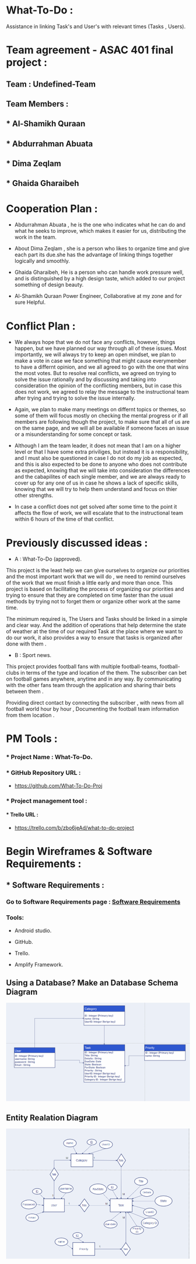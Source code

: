 # What-To-Do :

Assistance in linking Task's and User's with relevant times  (Tasks , Users).

# Team agreement - ASAC 401 final project :

## Team : Undefined-Team 

## Team Members :

## * Al-Shamikh Quraan
## * Abdurrahman Abuata
## * Dima Zeqlam 
## * Ghaida Gharaibeh


# Cooperation Plan :

* Abdurrahman Abuata , he is the one who indicates what he can do and what he seeks to improve, which makes it easier for us, distributing the work in the team.

* About Dima Zeqlam , she is a person who likes to organize time and give each part its due.she has the advantage of linking things together logically and smoothly.

* Ghaida Gharaibeh, He is a person who can handle work pressure well, and is distinguished by a high design taste, which added to our project something of design beauty.

* Al-Shamikh Quraan Power Engineer, Collaborative at my zone and for sure Helpful.


# Conflict Plan :
- We always hope that we do not face any conflicts, however, things happen, but we have planned our way through all of these issues. Most importantly, we will always try to keep an open mindset, we plan to make a vote in case we face something that might cause everymember to have a differnt opinion, and we all agreed to go with the one that wins the most votes. But to resolve real conflicts, we agreed on trying to solve the issue rationally and by discussing and taking into consideration the opinion of the conflicting members, but in case this does not work, we agreed to relay the message to the instructional team after trying and trying to solve the issue internally.

- Again, we plan to make many meetings on differnt topics or themes, so some of them will focus mostly on checking the mental progress or if all members are following though the project, to make sure that all of us are on the same page, and we will all be available if someone faces an issue or a misunderstanding for some concept or task.

- Although I am the team leader, it does not mean that I am on a higher level or that I have some extra priviliges, but instead it is a responsibility, and I must also be questioned in case I do not do my job as expected, and this is also expected to be done to anyone who does not contribute as expected, knowing that we will take into consideration the differences and the cabapilites of each single member, and we are always ready to cover up for any one of us in case he shows a lack of specific skills, knowing that we will try to help them understand and focus on thier other strengths.

- In case a conflict does not get solved after some time to the point it affects the flow of work, we will escalate that to the instructional team within 6 hours of the time of that conflict.


# Previously discussed ideas :
* A :
What-To-Do (approved).

This project is the least help we can give ourselves to organize our priorities and the most important work that we will do , we need to remind ourselves of the work that we must finish a little early and more than once. This project is based on facilitating the process of organizing our priorities and trying to ensure that they are completed on time faster than the usual methods by trying not to forget them or organize other work at the same time.

The minimum required is, The Users and Tasks should be linked in a simple and clear way. And the addition of operations that help determine the state of weather at the time of our required Task at the place where we want to do our work, it also provides a way to ensure that tasks is organized after done with them .

* B :
Sport news.

This project provides football fans with multiple football-teams, football-clubs in terms of the type and location of the them. The subscriber can bet on football games anywhere, anytime and in any way. By communicating with the other fans team through the application and sharing thair bets between them .

Providing direct contact by connecting the subscriber , with news from all football world hour by hour , Documenting the football team information from them location .


# PM Tools :

### * Project Name : What-To-Do.

### * GitHub Repository URL : 

- https://github.com/What-To-Do-Proj

### * Project management tool :

#### * Trello URL : 

- https://trello.com/b/zbo6jeAd/what-to-do-project

# Begin Wireframes & Software Requirements :

## * Software Requirements :

### Go to Software Requirements page : [Software Requirements](requirements.md) 

### Tools:
* Android studio.

* GitHub.

* Trello.

* Amplify Framework.

## Using a Database? Make an Database Schema Diagram
![DBDiagram](DBDiagram.png)

## Entity Realation Diagram
![ERD](ERD.PNG)


